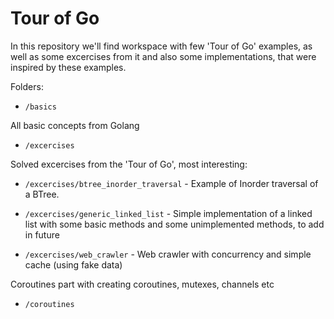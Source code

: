 # Tour of Go

In this repository we'll find workspace with few 'Tour of Go' examples, as well as some excercises from it
and also some implementations, that were inspired by these examples.

Folders:

- `/basics`

All basic concepts from Golang

- `/excercises`

Solved excercises from the 'Tour of Go', most interesting:

- `/excercises/btree_inorder_traversal` - Example of Inorder traversal of a BTree.

- `/excercises/generic_linked_list` - Simple implementation of a linked list with some basic methods and some unimplemented methods, to add in future

- `/excercises/web_crawler` - Web crawler with concurrency and simple cache (using fake data)

Coroutines part with creating coroutines, mutexes, channels etc

- `/coroutines`

